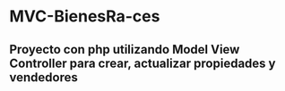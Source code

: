 # MVC-BienesRa-ces

## Proyecto con php utilizando Model View Controller para crear, actualizar propiedades y vendedores